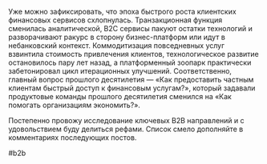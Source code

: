 
Уже можно зафиксировать, что эпоха быстрого роста клиентских финансовых сервисов схлопнулась. Транзакционная функция сменилась аналитической, B2C сервисы пакуют остатки технологий и разворачивают ракурс в сторону бизнес-платформ или идут в небанковский контекст. Коммодитизация повседневных услуг взвинтила стоимость привлечения клиентов, технологическое развитие остановилось пару лет назад, а платформенный зоопарк практически забетонировал цикл итерационных улучшений. Соответственно, главный вопрос прошлого десятилетия — «Как предоставить частным клиентам быстрый доступ к финансовым услугам?», который задавали продуктовые команды прошлого десятилетия сменился на «Как помогать организациям экономить?». 

Постепенно провожу исследование ключевых B2B направлений и с удовольствием буду делиться рефами. Список смело дополняйте в комментариях последующих постов.

#b2b